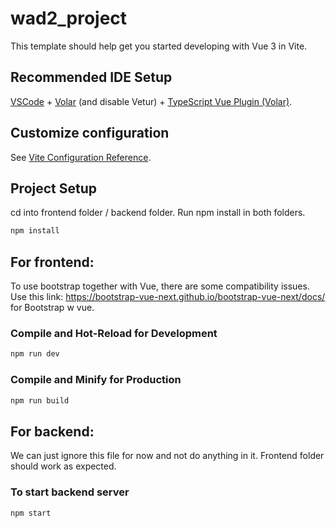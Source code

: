 # wad2_project

This template should help get you started developing with Vue 3 in Vite.

## Recommended IDE Setup

[VSCode](https://code.visualstudio.com/) + [Volar](https://marketplace.visualstudio.com/items?itemName=Vue.volar) (and disable Vetur) + [TypeScript Vue Plugin (Volar)](https://marketplace.visualstudio.com/items?itemName=Vue.vscode-typescript-vue-plugin).

## Customize configuration

See [Vite Configuration Reference](https://vitejs.dev/config/).

## Project Setup
cd into frontend folder / backend folder. Run npm install in both folders.

```sh
npm install
```

## For frontend:
To use bootstrap together with Vue, there are some compatibility issues. Use this link: https://bootstrap-vue-next.github.io/bootstrap-vue-next/docs/ for Bootstrap w vue.
### Compile and Hot-Reload for Development

```sh
npm run dev
```

### Compile and Minify for Production

```sh
npm run build
```

## For backend:
We can just ignore this file for now and not do anything in it. Frontend folder should work as expected.
### To start backend server

```sh
npm start
```
